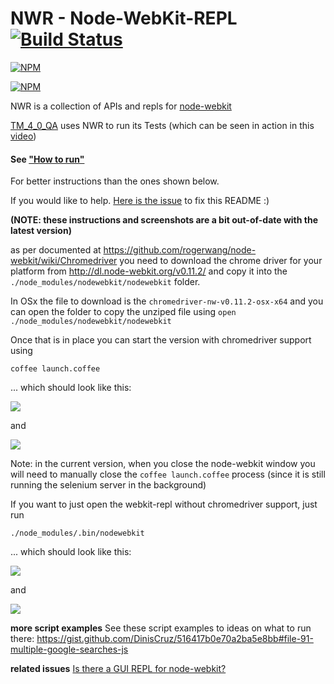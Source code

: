 NWR - Node-WebKit-REPL [![Build Status](https://travis-ci.org/o2platform/nwr.svg?branch=master)](https://travis-ci.org/o2platform/nwr)
==========

[![NPM](https://nodei.co/npm/nwr.png)](https://nodei.co/npm/nwr/)

[![NPM](https://nodei.co/npm-dl/nwr.png)](https://nodei.co/npm/nwr/)

NWR is a collection of APIs and repls for [node-webkit](https://github.com/rogerwang/node-webkit)

[TM_4_0_QA](https://github.com/TeamMentor/TM_4_0_QA) uses NWR to run its Tests (which can be seen in action in this [video](http://vimeo.com/116027788))


#### See ["How to run"](https://github.com/o2platform/nwr/issues/34) 

For better instructions than the ones shown below.

If you would like to help. [Here is the issue](https://github.com/o2platform/nwr/issues/35) to fix this README :) 

**(NOTE: these instructions and screenshots are a bit out-of-date with the latest version)**

as per documented at https://github.com/rogerwang/node-webkit/wiki/Chromedriver you need to download the chrome driver for your platform 
from http://dl.node-webkit.org/v0.11.2/ and copy it into the ```./node_modules/nodewebkit/nodewebkit``` folder.

In OSx the file to download is the ```chromedriver-nw-v0.11.2-osx-x64``` and you can open the folder to copy the unziped file using ```open ./node_modules/nodewebkit/nodewebkit```

Once that is in place you can start the version with chromedriver support using
```
coffee launch.coffee
```

... which should look like this:

![](https://cloud.githubusercontent.com/assets/656739/5246747/2af2d01c-7964-11e4-8747-3bdac1bda247.png)

and 

![](https://cloud.githubusercontent.com/assets/656739/5246763/60e65c2a-7964-11e4-8104-eaaa880d0460.png)

Note: in the current version, when you close the node-webkit window you will need to manually close the ```coffee launch.coffee``` process (since it is still running the
selenium server in the background)

If you want to just open the webkit-repl without chromedriver support, just run

```
./node_modules/.bin/nodewebkit 
```

... which should look like this:

![](https://cloud.githubusercontent.com/assets/656739/5246790/a68089ae-7964-11e4-9f0f-175cf9c3bc9c.png)

and

![](https://cloud.githubusercontent.com/assets/656739/5246824/e7fd8814-7964-11e4-8da4-8741b591885f.png)


**more script examples**
See these script examples to ideas on what to run there:  https://gist.github.com/DinisCruz/516417b0e70a2ba5e8bb#file-91-multiple-google-searches-js

**related issues**
[Is there a GUI REPL for node-webkit?](https://github.com/rogerwang/node-webkit/issues/2702)
